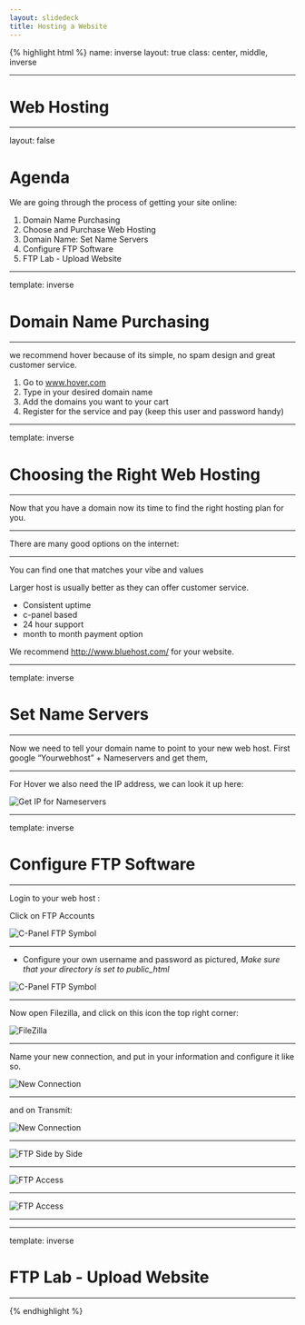 ```yaml
---
layout: slidedeck
title: Hosting a Website
---
```


{% highlight html %}
name: inverse
layout: true
class: center, middle, inverse

---

# Web Hosting

---
layout: false

# Agenda

We are going through the process of getting your site online:

1. Domain Name Purchasing
2. Choose and Purchase Web Hosting
3. Domain Name: Set Name Servers 
4. Configure FTP Software
5. FTP Lab - Upload Website

---
template: inverse

# Domain Name Purchasing

---

we recommend hover because of its simple, no spam design and great customer service.

1. Go to www.hover.com
2. Type in your desired domain name
3. Add the domains you want to your cart
4. Register for the service and pay (keep this user and password handy)

---
template: inverse

# Choosing the Right Web Hosting

---

Now that you have a domain now its time to find the right hosting plan for you.

---

There are many good options on the internet:

---

You can find one that matches your vibe and values

Larger host is usually better as they can offer customer service. 
-  Consistent uptime
-  c-panel based
-  24 hour support
-  month to month payment option

 We recommend http://www.bluehost.com/ for your website. 

---
template: inverse

# Set Name Servers

---

Now we need to tell your domain name to point to your new web host. 
First google “Yourwebhost” + Nameservers and get them,

---

For Hover we also need the IP address, we can look it up here: 

![Get IP for Nameservers](../../public/img/slide-assets/06-02-web-hosting/nameserv01.png)

---
template: inverse

# Configure FTP Software

---

Login to your web host :

Click on FTP Accounts

![C-Panel FTP Symbol](../../public/img/slide-assets/06-02-web-hosting/ftp-1.png)

---

- Configure your own username and password as pictured, *Make sure that your directory is set to public_html*

![C-Panel FTP Symbol](../../public/img/slide-assets/06-02-web-hosting/ftp-2.png)

---

Now open Filezilla, and click on this icon the top right corner: 

![FileZilla](../../public/img/slide-assets/06-02-web-hosting/ftp-4.png)

---

Name your new connection, and put in your information and configure it like so. 

![New Connection](../../public/img/slide-assets/06-02-web-hosting/ftp-5.png)

---

and on Transmit: 

![New Connection](../../public/img/slide-assets/06-02-web-hosting/ftp-transmit1.png)

---

![FTP Side by Side](../../public/img/slide-assets/06-02-web-hosting/ftp-sidebyside.png)

---

![FTP Access](../../public/img/slide-assets/06-02-web-hosting/ftp-6.png)

---

![FTP Access](../../public/img/slide-assets/06-02-web-hosting/ftp-transmit2.png)

---


---
template: inverse

# FTP Lab - Upload Website

---

{% endhighlight %}
